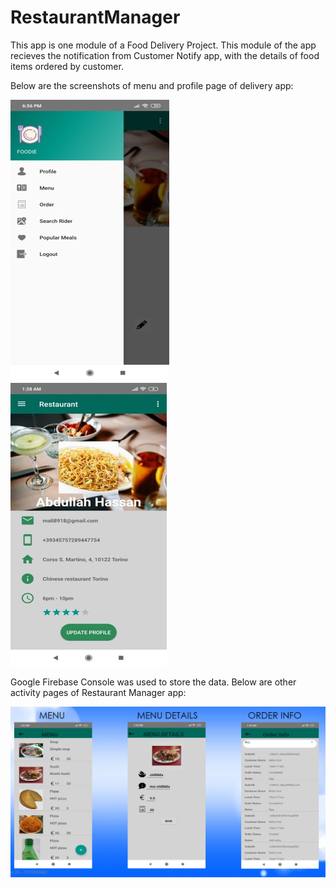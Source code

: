# RestaurantManager
This app is one module of a Food Delivery Project. This module of the app recieves the notification from Customer Notify app, 
with the details of food items ordered by customer. 


Below are the screenshots of menu and profile page of delivery app:

![](images/restaurant_down.jpg)                ![](images/restaurant_profile.jpg)

 
Google Firebase Console was used to store the data. 
Below are other activity pages of Restaurant Manager app:

![](images/restaurant_activities.PNG)
